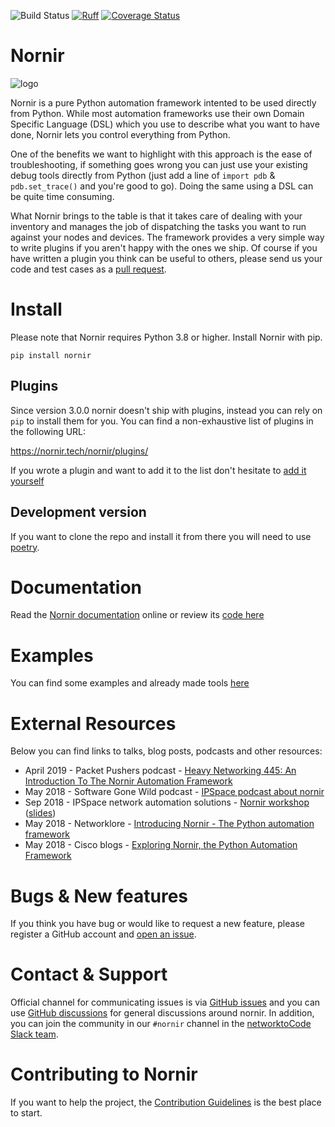 ![Build Status](https://github.com/nornir-automation/nornir/workflows/test%20nornir/badge.svg) [![Ruff](https://img.shields.io/endpoint?url=https://raw.githubusercontent.com/astral-sh/ruff/main/assets/badge/v2.json)](https://github.com/astral-sh/ruff) [![Coverage Status](https://coveralls.io/repos/github/nornir-automation/nornir/badge.svg?branch=develop)](https://coveralls.io/github/nornir-automation/nornir?branch=develop)


Nornir
=======

![logo][logo]

Nornir is a pure Python automation framework intented to be used directly from Python. While most automation frameworks use their own Domain Specific Language (DSL) which you use to describe what you want to have done, Nornir lets you control everything from Python.

One of the benefits we want to highlight with this approach is the ease of troubleshooting, if something goes wrong you can just use your existing debug tools directly from Python (just add a line of `import pdb` & `pdb.set_trace()` and you're good to go). Doing the same using a DSL can be quite time consuming.

What Nornir brings to the table is that it takes care of dealing with your inventory and manages the job of dispatching the tasks you want to run against your nodes and devices. The framework provides a very simple way to write plugins if you aren't happy with the ones we ship. Of course if you have written a plugin you think can be useful to others, please send us your code and test cases as a [pull request](https://github.com/nornir-automation/nornir/pulls).


Install
=======

Please note that Nornir requires Python 3.8 or higher. Install Nornir with pip.

```
pip install nornir
```

Plugins
-------

Since version 3.0.0 nornir doesn't ship with plugins, instead you can rely on `pip` to install them for you. You can find a non-exhaustive list of plugins in the following URL:

https://nornir.tech/nornir/plugins/

If you wrote a plugin and want to add it to the list don't hesitate to [add it yourself](https://github.com/nornir-automation/nornir.tech.src/blob/master/data/nornir/plugins.yaml)

Development version
-------------------

If you want to clone the repo and install it from there you will need to use [poetry](https://github.com/sdispater/poetry).

Documentation
=============

Read the [Nornir documentation](https://nornir.readthedocs.io/) online or review its [code here](https://github.com/nornir-automation/nornir/tree/develop/docs)

Examples
========

You can find some examples and already made tools [here](https://github.com/nornir-automation/nornir-tools/)

External Resources
==================

Below you can find links to talks, blog posts, podcasts and other resources:

* April 2019 - Packet Pushers podcast - [Heavy Networking 445: An Introduction To The Nornir Automation Framework](https://packetpushers.net/podcast/heavy-networking-445-an-introduction-to-the-nornir-automation-framework/)
* May 2018 - Software Gone Wild podcast - [IPSpace podcast about nornir](http://blog.ipspace.net/2018/05/network-automation-with-brigade-on.html)
* Sep 2018 - IPSpace network automation solutions - [Nornir workshop](https://my.ipspace.net/bin/list?id=NetAutSol&module=9#NORNIR) ([slides](https://github.com/dravetech/nornir-workshop/blob/master/nornir-workshop.pdf))
* May 2018 - Networklore - [Introducing Nornir - The Python automation framework](https://networklore.com/introducing-brigade/)
* May 2018 - Cisco blogs - [Exploring Nornir, the Python Automation Framework](https://blogs.cisco.com/developer/nornir-python-automation-framework)


Bugs & New features
===================

If you think you have bug or would like to request a new feature, please register a GitHub account and [open an issue](https://github.com/nornir-automation/nornir/issues).


Contact & Support
=================

Official channel for communicating issues is via [GitHub issues](https://github.com/nornir-automation/nornir/issues) and you can use [GitHub discussions](https://github.com/nornir-automation/nornir/discussions) for general discussions around nornir. In addition, you can join the community in our ``#nornir`` channel in the [networktoCode Slack team](https://networktocode.herokuapp.com/).


Contributing to Nornir
=======================

If you want to help the project, the [Contribution Guidelines](https://nornir.readthedocs.io/en/develop/contributing/index.html) is the best place to start.

[logo]: docs/_static/logo/nornir_logo_02.jpg "nornir logo"
